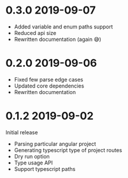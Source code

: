 # 0.3.0 2019-09-07

- Added variable and enum paths support
- Reduced api size
- Rewritten documentation (again 😅) 

# 0.2.0 2019-09-06

- Fixed few parse edge cases
- Updated core dependencies
- Rewritten documentation

# 0.1.2 2019-09-02

Initial release

- Parsing particular angular project
- Generating typescript type of project routes
- Dry run option
- Type usage API
- Support typescript paths
